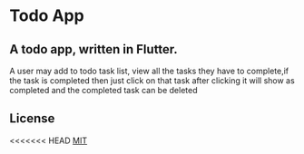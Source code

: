 # Todo App

##  A todo app, written in Flutter.
A user may add to todo task list, view all the tasks they have to complete,if the task is completed then just click on that task after clicking it will show as completed and the completed task can be deleted

## License
<<<<<<< HEAD
[MIT](https://choosealicense.com/licenses/mit/)


